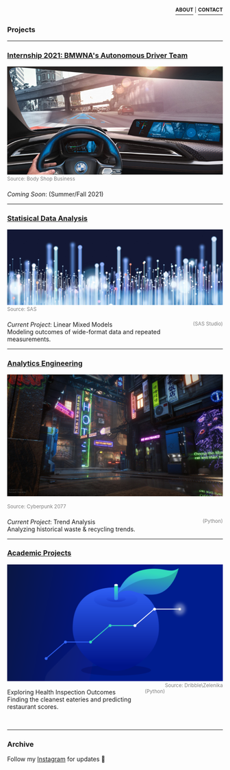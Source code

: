 <p align="right">
  <a href="https://zenjen-devs.github.io/bio"><b><sup>ABOUT</sup></b></a><sup> |</sup>
  <a href="mailto:jen.arriaza@nyu.edu"><b><sup>CONTACT</sup></b></a>
  
  </p>


### Projects

---

### [Internship 2021: BMWNA's Autonomous Driver Team](/internship2021)

<p><a href="https://zenjen-devs.github.io/internship2021"><img src="images/BMW-Intel.jpg?raw=true"/></a>
<br>
<span style="color: gray;"><sup>Source: Body Shop Business</sup></span></p>
<i>Coming Soon</i>: (Summer/Fall 2021)
<br>


---

### [Statisical Data Analysis](/statisticaldataanalysis)

<p><a href="https://zenjen-devs.github.io/statisticaldataanalysis"><img src="images/dataprofessionals.JPG?raw=true"/></a>
<br>
<span style="color: gray;"><sup>Source: SAS</sup></span></p>

<i>Current Project</i>: Linear Mixed Models <span style="float:right; color: gray;"><sup>(SAS Studio)</sup></span>
<br>
Modeling outcomes of wide-format data and repeated measurements.
<br>

---

### [Analytics Engineering](/analytics-python)
<p><a href="https://zenjen-devs.github.io/analytics-python"><img src="images/civilizationfiction.jpg?raw=true"/></a>

<span style="color: gray;"><sup>Source: Cyberpunk 2077</sup></span></p>

<i>Current Project</i>: Trend Analysis <span style="float:right; color: gray;"><sup>(Python)</sup></span>
<br>
Analyzing historical waste & recycling trends.
<br>

---

### [Academic Projects](/academicprojects)
<p><a href="https://zenjen-devs.github.io/academicprojects"><img src="images/analytics-apple2.png?raw=true"/></a>
<br>
<span style="float:right; color: gray;"><sup>Source: Dribble\Zelenika</sup></span></p>

Exploring Health Inspection Outcomes <span style="float:right; color: gray;"><sup>(Python)</sup></span>
<br>
Finding the cleanest eateries and predicting restaurant scores.

<br>

---


### Archive

Follow my [Instagram](https://www.instagram.com/zenjen.io) for updates 🔮



<!-- Remove above link if you don't want to attibute -->
